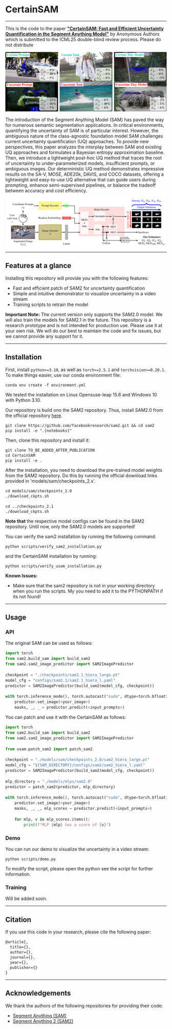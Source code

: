 # CertainSAM
---

This is the code to the paper 
[**"CertainSAM: Fast and Efficient Uncertainty Quantification in the Segment Anything Model"**](ARXIV_LINK_SOME_DAY) 
by Anonymous Authors
which is submitted to the ICML25 double-blind review process.
Please do not distribute


<p align="center">
<img src="assets/teaser.png">
</p>

The introduction of the Segment Anything Model
(SAM) has paved the way for numerous semantic segmentation applications. 
In critical environments, quantifying the uncertainty of SAM
is of particular interest. However, the ambiguous nature of the class-agnostic 
foundation model SAM challenges current uncertainty quantification (UQ) approaches. 
To provide new perspectives, this paper analyzes the interplay between
SAM and existing UQ approaches and formulates a Bayesian entropy approximation baseline.
Then, we introduce a lightweight post-hoc UQ
method that traces the root of uncertainty to under-parameterized models, 
insufficient prompts, or ambiguous images. Our deterministic UQ method
demonstrates impressive results on the SA-V, MOSE, ADE20k, DAVIS, and COCO 
datasets, offering a lightweight and easy-to-use UQ alternative that can guide 
users during prompting, enhance semi-supervised pipelines, or balance the
tradeoff between accuracy and cost efficiency.


<p align="center">
<img src="assets/framework.png">
</p>


---

## Features at a glance

Installing this repository will provide you with the following features:
- Fast and efficient patch of SAM2 for uncertainty quantification
- Simple and intuitive demonstrator to visualize uncertainty in a video stream
- Training scripts to retrain the model

**Important Note:** 
The current version only supports the SAM2.0 model. 
We will also train the models for SAM2.1 in the future.
This repository is a research prototype and is not intended for production use. 
Please use it at your own risk. 
We will do our best to maintain the code and fix issues, 
but we cannot provide any support for it.

---

## Installation

First, install ````python>=3.10````, as well as ````torch>=2.5.1```` and ````torchvision>=0.20.1````.
To make things easier, use our conda environment file:
```shell
conda env create -f environment.yml
```
We tested the installation on Linux Opensuse-leap 15.6 and Windows 10 with Python 3.10.


Our repository is build ono the SAM2 repository. Thus, install SAM2.0 from the 
official repository [here](https://github.com/facebookresearch/sam2).

````shell
git clone https://github.com/facebookresearch/sam2.git && cd sam2
pip install -e ".[notebooks]"
````

Then, clone this repository and install it:
```shell
git clone TO_BE_ADDED_AFTER_PUBLICATION
cd CertainSAM
pip install -e .
```

After the installation, you need to download the pre-trained model weights from the SAM2 repository.
Do this by running the official download links provided in 'models/sam/checkpoints_2.x'.

```shell
cd models/sam/checkpoints_2.0
./download_ckpts.sh

cd ../checkpoints_2.1
./download_ckpts.sh
```
**Note that** the respective model configs can be found in the SAM2 repository.
Until now, only the SAM2.0 models are supported!

You can verify the sam2 installation by running the following command:
```shell
python scripts/verify_sam2_installation.py
```
and the CertainSAM installation by running:
```shell
python scripts/verify_usam_installation.py
```

**Known Issues:**
- Make sure that the sam2 repository is not in your working directory when you run the scripts. My you need to add it to the PYTHONPATH if its not found!

---

## Usage

### API

The original SAM can be used as follows:
```python
import torch
from sam2.build_sam import build_sam2
from sam2.sam2_image_predictor import SAM2ImagePredictor

checkpoint = "./checkpoints/sam2.1_hiera_large.pt"
model_cfg = "configs/sam2.1/sam2.1_hiera_l.yaml"
predictor = SAM2ImagePredictor(build_sam2(model_cfg, checkpoint))

with torch.inference_mode(), torch.autocast("cuda", dtype=torch.bfloat16):
    predictor.set_image(<your_image>)
    masks, _, _ = predictor.predict(<input_prompts>)
```

You can patch and use it with the CertainSAM as follows:
```python
import torch
from sam2.build_sam import build_sam2
from sam2.sam2_image_predictor import SAM2ImagePredictor

from usam.patch_sam2 import patch_sam2

checkpoint = "./models/sam/checkpoints_2.0/sam2_hiera_large.pt"
model_cfg = "${SAM_DIRECTORY}/configs/sam2/sam2_hiera_l.yaml"
predictor = SAM2ImagePredictor(build_sam2(model_cfg, checkpoint))

mlp_directory = "./models/mlps/sam2.0"
predictor = patch_sam2(predictor, mlp_directory)

with torch.inference_mode(), torch.autocast("cuda", dtype=torch.bfloat16):
    predictor.set_image(<your_image>)
    masks, _, _, mlp_scores = predictor.predict(<input_prompts>)

    for mlp, v in mlp_scores.items():
        print(f"MLP {mlp} has a score of {v}") 
```

### Demo

You can run our demo to visualize the uncertainty in a video stream:
```shell
python scripts/demo.py
```
To modify the script, please open the python see the script for further information.

### Training

Will be added soon.

---

## Citation


If you use this code in your research, please cite the following paper:

```
@article{,
  title={},
  author={},
  journal={},
  year={},
  publisher={}
}
```

---

## Acknowledgements

We thank the authors of the following repositories for providing their code:

- [Segment Anything (SAM)](https://github.com/facebookresearch/segment-anything)
- [Segment Anything 2 (SAM2)](https://github.com/facebookresearch/sam2)
